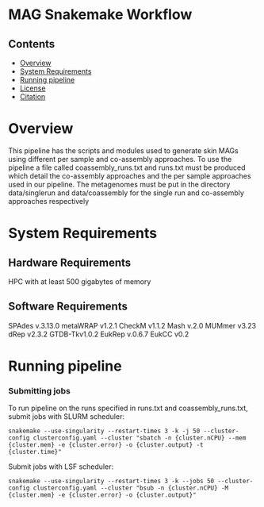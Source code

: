 # MAG Snakemake Workflow


## Contents

- [Overview](#overview)
- [System Requirements](#system-requirements)
- [Running pipeline](#running-pipeline)
- [License](./LICENSE)
- [Citation](#citation)

# Overview

This pipeline has the scripts and modules used to generate skin MAGs using different per sample and co-assembly approaches. To use the pipeline a file called coassembly_runs.txt and runs.txt must be produced which detail the co-assembly approaches and the per sample approaches used in our pipeline. The metagenomes must be put in the directory data/singlerun and data/coassembly for the single run and co-assembly approaches respectively


# System Requirements

## Hardware Requirements
HPC with at least 500 gigabytes of memory

## Software Requirements
SPAdes v.3.13.0
metaWRAP v1.2.1
CheckM  v1.1.2
Mash v.2.0
MUMmer v3.23
dRep v2.3.2 
GTDB-Tkv1.0.2
EukRep v.0.6.7
EukCC v0.2


# Running pipeline 

### Submitting jobs

To run pipeline on the runs specified in runs.txt and coassembly_runs.txt, submit jobs with SLURM scheduler:
```
snakemake --use-singularity --restart-times 3 -k -j 50 --cluster-config clusterconfig.yaml --cluster "sbatch -n {cluster.nCPU} --mem {cluster.mem} -e {cluster.error} -o {cluster.output} -t {cluster.time}"
```

Submit jobs with LSF scheduler:
```
snakemake --use-singularity --restart-times 3 -k --jobs 50 --cluster-config clusterconfig.yaml --cluster "bsub -n {cluster.nCPU} -M {cluster.mem} -e {cluster.error} -o {cluster.output}"
```

